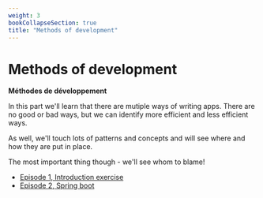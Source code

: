 ```yaml
---
weight: 3
bookCollapseSection: true
title: "Methods of development"
---
```


# Methods of development 
__Méthodes de développement__

In this part we'll learn that there are mutiple ways of writing apps. There are no good or bad ways,
but we can identify more efficient and less efficient ways.

As well, we'll touch lots of patterns and concepts and will see where and how they are put in place.

The most important thing though - we'll see whom to blame!

- [Episode 1, Introduction exercise](./episode_1)
- [Episode 2, Spring boot](./episode_2)